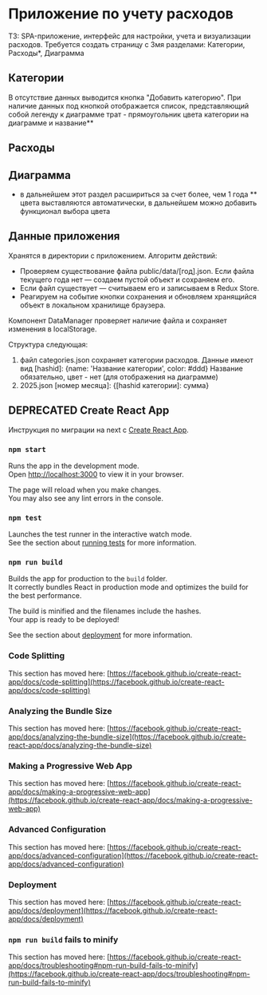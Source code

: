 # Приложение по учету расходов

ТЗ:
SPA-приложение, интерфейс для настройки, учета и визуализации расходов.
Требуется создать страницу с 3мя разделами: Категории, Расходы*, Диаграмма

## Категории

В отсутствие данных выводится кнопка "Добавить категорию".
При наличие данных под кнопкой отображается список, представляющий собой легенду к диаграмме трат - прямоугольник цвета категории на диаграмме и название**

## Расходы
## Диаграмма

* в дальнейшем этот раздел расшириться за счет более, чем 1 года
** цвета выставляются автоматически, в дальнейшем можно добавить функционал выбора цвета

## Данные приложения

Хранятся в директории с приложением.
Алгоритм действий:
 - Проверяем существование файла public/data/[год].json. Если файла текущего года нет — создаем пустой объект и сохраняем его.
 - Если файл существует — считываем его и записываем в Redux Store.
 - Реагируем на событие кнопки сохранения и обновляем хранящийся объект в локальном хранилище браузера.

Компонент DataManager проверяет наличие файла и сохраняет изменения в localStorage.

Структура следующая:
1. файл categories.json сохраняет категории расходов. Данные имеют вид [hashid]: {name: 'Название категории', color: #ddd}
Название обязательно, цвет - нет (для отображения на диаграмме)
2. 2025.json [номер месяца]: {[hashid категории]: сумма}

## DEPRECATED Create React App

Инструкция по миграции на next с [Create React App](https://nextjs.org/docs/app/guides/migrating/from-create-react-app).

### `npm start`

Runs the app in the development mode.\
Open [http://localhost:3000](http://localhost:3000) to view it in your browser.

The page will reload when you make changes.\
You may also see any lint errors in the console.

### `npm test`

Launches the test runner in the interactive watch mode.\
See the section about [running tests](https://facebook.github.io/create-react-app/docs/running-tests) for more information.

### `npm run build`

Builds the app for production to the `build` folder.\
It correctly bundles React in production mode and optimizes the build for the best performance.

The build is minified and the filenames include the hashes.\
Your app is ready to be deployed!

See the section about [deployment](https://facebook.github.io/create-react-app/docs/deployment) for more information.

### Code Splitting

This section has moved here: [https://facebook.github.io/create-react-app/docs/code-splitting](https://facebook.github.io/create-react-app/docs/code-splitting)

### Analyzing the Bundle Size

This section has moved here: [https://facebook.github.io/create-react-app/docs/analyzing-the-bundle-size](https://facebook.github.io/create-react-app/docs/analyzing-the-bundle-size)

### Making a Progressive Web App

This section has moved here: [https://facebook.github.io/create-react-app/docs/making-a-progressive-web-app](https://facebook.github.io/create-react-app/docs/making-a-progressive-web-app)

### Advanced Configuration

This section has moved here: [https://facebook.github.io/create-react-app/docs/advanced-configuration](https://facebook.github.io/create-react-app/docs/advanced-configuration)

### Deployment

This section has moved here: [https://facebook.github.io/create-react-app/docs/deployment](https://facebook.github.io/create-react-app/docs/deployment)

### `npm run build` fails to minify

This section has moved here: [https://facebook.github.io/create-react-app/docs/troubleshooting#npm-run-build-fails-to-minify](https://facebook.github.io/create-react-app/docs/troubleshooting#npm-run-build-fails-to-minify)
